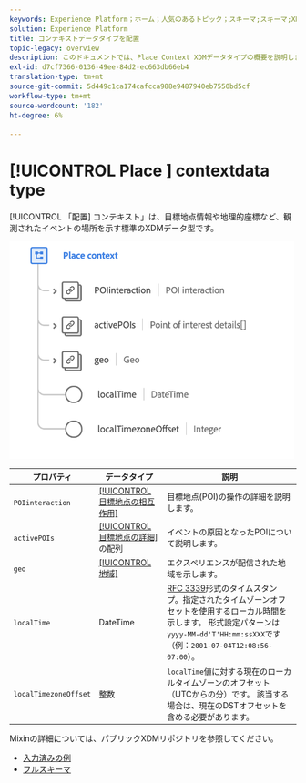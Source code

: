 ```yaml
---
keywords: Experience Platform；ホーム；人気のあるトピック；スキーマ;スキーマ;XDM；フィールド；スキーマ;スキーマ；配置コンテキスト；配置コンテキスト；データ型；データ型；
solution: Experience Platform
title: コンテキストデータタイプを配置
topic-legacy: overview
description: このドキュメントでは、Place Context XDMデータタイプの概要を説明します。
exl-id: d7cf7366-0136-49ee-84d2-ec663db66eb4
translation-type: tm+mt
source-git-commit: 5d449c1ca174cafcca988e9487940eb7550bd5cf
workflow-type: tm+mt
source-wordcount: '182'
ht-degree: 6%

---
```


# [!UICONTROL Place ] contextdata type

[!UICONTROL 「配置] コンテキスト」は、目標地点情報や地理的座標など、観測されたイベントの場所を示す標準のXDMデータ型です。

<img src="../images/data-types/place-context.png" width="500" /><br />

| プロパティ | データタイプ | 説明 |
| --- | --- | --- |
| `POIinteraction` | [[!UICONTROL 目標地点の相互作用]](./poi-interaction.md) | 目標地点(POI)の操作の詳細を説明します。 |
| `activePOIs` | [[!UICONTROL 目標地点の詳細]](./poi-details.md)の配列 | イベントの原因となったPOIについて説明します。 |
| `geo` | [[!UICONTROL 地域]](./geo.md) | エクスペリエンスが配信された地域を示します。 |
| `localTime` | DateTime | [RFC 3339](https://tools.ietf.org/html/rfc3339)形式のタイムスタンプ。指定されたタイムゾーンオフセットを使用するローカル時間を示します。 形式設定パターンは`yyyy-MM-dd'T'HH:mm:ssXXX`です（例：`2001-07-04T12:08:56-07:00`）。 |
| `localTimezoneOffset` | 整数 | `localTime`値に対する現在のローカルタイムゾーンのオフセット（UTCからの分）です。 該当する場合は、現在のDSTオフセットを含める必要があります。 |

Mixinの詳細については、パブリックXDMリポジトリを参照してください。

* [入力済みの例](https://github.com/adobe/xdm/blob/master/components/datatypes/placecontext.example.1.json)
* [フルスキーマ](https://github.com/adobe/xdm/blob/master/components/datatypes/placecontext.schema.json)
